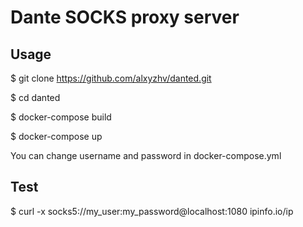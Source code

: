 Dante SOCKS proxy server
====================

Usage
----
$  git clone https://github.com/alxyzhv/danted.git

$ cd danted

$ docker-compose build

$ docker-compose up

You can change username and password in docker-compose.yml

Test
----
$ curl -x socks5://my_user:my_password@localhost:1080 ipinfo.io/ip
